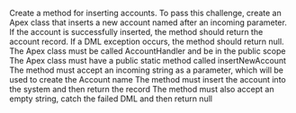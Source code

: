 Create a method for inserting accounts.
To pass this challenge, create an Apex class that inserts a new account named after an incoming parameter. If the account is successfully inserted, the method should return the account record. If a DML exception occurs, the method should return null.
The Apex class must be called AccountHandler and be in the public scope
The Apex class must have a public static method called insertNewAccount
The method must accept an incoming string as a parameter, which will be used to create the Account name
The method must insert the account into the system and then return the record
The method must also accept an empty string, catch the failed DML and then return null
